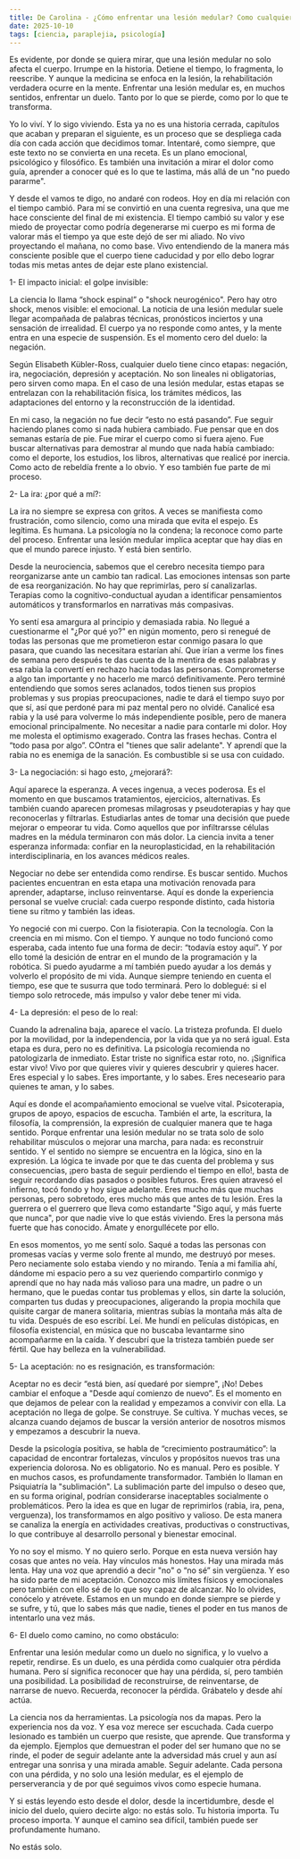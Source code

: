 ```yaml
---
title: De Carolina - ¿Cómo enfrentar una lesión medular? Como cualquier duelo
date: 2025-10-10
tags: [ciencia, paraplejia, psicología]
---
```

Es evidente, por donde se quiera mirar, que una lesión medular no solo afecta el cuerpo. Irrumpe en la historia. Detiene el tiempo, lo fragmenta, lo reescribe. Y aunque la medicina se enfoca en la lesión, la rehabilitación verdadera ocurre en la mente. Enfrentar una lesión medular es, en muchos sentidos, enfrentar un duelo. Tanto por lo que se pierde, como por lo que te transforma.

Yo lo viví. Y lo sigo viviendo. Esta ya no es una historia cerrada, capítulos que acaban y preparan el siguiente, es un proceso que se despliega cada día con cada acción que decidimos tomar. Intentaré, como siempre, que este texto no se convierta en una receta. Es un plano emocional, psicológico y filosófico. Es también una invitación a mirar el dolor como guía, aprender a conocer qué es lo que te lastima, más allá de un "no puedo pararme".

Y desde el vamos te digo, no andaré con rodeos. Hoy en día mi relación con el tiempo cambió. Para mí se convirtió en una cuenta regresiva, una que me hace consciente del final de mi existencia. El tiempo cambió su valor y ese miedo de proyectar como podría degenerarse mi cuerpo es mi forma de valorar más el tiempo ya que este dejó de ser mi aliado. No vivo proyectando el mañana, no como base. Vivo entendiendo de la manera más consciente posible que el cuerpo tiene caducidad y por ello debo lograr todas mis metas antes de dejar este plano existencial.

1- El impacto inicial: el golpe invisible:

La ciencia lo llama “shock espinal” o "shock neurogénico". Pero hay otro shock, menos visible: el emocional. La noticia de una lesión medular suele llegar acompañada de palabras técnicas, pronósticos inciertos y una sensación de irrealidad. El cuerpo ya no responde como antes, y la mente entra en una especie de suspensión. Es el momento cero del duelo: la negación.

Según Elisabeth Kübler-Ross, cualquier duelo tiene cinco etapas: negación, ira, negociación, depresión y aceptación. No son lineales ni obligatorias, pero sirven como mapa. En el caso de una lesión medular, estas etapas se entrelazan con la rehabilitación física, los trámites médicos, las adaptaciones del entorno y la reconstrucción de la identidad.

En mi caso, la negación no fue decir “esto no está pasando”. Fue seguir haciendo planes como si nada hubiera cambiado. Fue pensar que en dos semanas estaría de pie. Fue mirar el cuerpo como si fuera ajeno. Fue buscar alternativas para demostrar al mundo que nada había cambiado: como el deporte, los estudios, los libros, alternativas que realicé por inercia. Como acto de rebeldía frente a lo obvio. Y eso también fue parte de mi proceso.

2- La ira: ¿por qué a mí?:

La ira no siempre se expresa con gritos. A veces se manifiesta como frustración, como silencio, como una mirada que evita el espejo. Es legítima. Es humana. La psicología no la condena; la reconoce como parte del proceso. Enfrentar una lesión medular implica aceptar que hay días en que el mundo parece injusto. Y está bien sentirlo.

Desde la neurociencia, sabemos que el cerebro necesita tiempo para reorganizarse ante un cambio tan radical. Las emociones intensas son parte de esa reorganización. No hay que reprimirlas, pero sí canalizarlas. Terapias como la cognitivo-conductual ayudan a identificar pensamientos automáticos y transformarlos en narrativas más compasivas.

Yo sentí esa amargura al principio y demasiada rabia. No llegué a cuestionarme el "¿Por qué yo?" en nigún momento, pero si renegué de todas las personas que me prometieron estar conmigo pasara lo que pasara, que cuando las necesitara estarían ahí. Que irían a verme los fines de semana pero después te das cuenta de la mentira de esas palabras y esa rabia la convertí en rechazo hacia todas las personas. Comprometerse a algo tan importante y no hacerlo me marcó definitivamente. Pero terminé entendiendo que somos seres aclanados, todos tienen sus propios problemas y sus propias preocupaciones, nadie te dará el tiempo suyo por que sí, así que perdoné para mi paz mental pero no olvidé. Canalicé esa rabia y la usé para volverme lo más independiente posible, pero de manera emocional principalmente. No necesitar a nadie para contarle mi dolor. Hoy me molesta el optimismo exagerado. Contra las frases hechas. Contra el “todo pasa por algo”. COntra el "tienes que salir adelante". Y aprendí que la rabia no es enemiga de la sanación. Es combustible si se usa con cuidado.

3- La negociación: si hago esto, ¿mejorará?:

Aquí aparece la esperanza. A veces ingenua, a veces poderosa. Es el momento en que buscamos tratamientos, ejercicios, alternativas. Es también cuando aparecen promesas milagrosas y pseudoterapias y hay que reconocerlas y filtrarlas. Estudiarlas antes de tomar una decisión que puede mejorar o empeorar tu vida. Como aquellos que por infiltrarsse células madres en la médula terminaron con más dolor. La ciencia invita a tener esperanza informada: confiar en la neuroplasticidad, en la rehabilitación interdisciplinaria, en los avances médicos reales.

Negociar no debe ser entendida como rendirse. Es buscar sentido. Muchos pacientes encuentran en esta etapa una motivación renovada para aprender, adaptarse, incluso reinventarse. Aquí es donde la experiencia personal se vuelve crucial: cada cuerpo responde distinto, cada historia tiene su ritmo y también las ideas.

Yo negocié con mi cuerpo. Con la fisioterapia. Con la tecnología. Con la creencia en mi mismo. Con el tiempo. Y aunque no todo funcionó como esperaba, cada intento fue una forma de decir: “todavía estoy aquí”. Y por ello tomé la desición de entrar en el mundo de la programación y la robótica. Si puedo ayudarme a mí también puedo ayudar a los demás y volverlo el propósito de mi vida. Aunque siempre teniendo en cuenta el tiempo, ese que te susurra que todo terminará. Pero lo doblegué: si el tiempo solo retrocede, más impulso y valor debe tener mi vida.

4- La depresión: el peso de lo real:

Cuando la adrenalina baja, aparece el vacío. La tristeza profunda. El duelo por la movilidad, por la independencia, por la vida que ya no será igual. Esta etapa es dura, pero no es definitiva. La psicología recomienda no patologizarla de inmediato. Estar triste no significa estar roto, no. ¡Significa estar vivo! Vivo por que quieres vivir y quieres descubrir y quieres hacer. Eres especial y lo sabes. Eres importante, y lo sabes. Eres neceseario para quienes te aman, y lo sabes.

Aquí es donde el acompañamiento emocional se vuelve vital. Psicoterapia, grupos de apoyo, espacios de escucha. También el arte, la escritura, la filosofía, la comprensión, la expresión de cualquier manera que te haga sentido. Porque enfrentar una lesión medular no se trata solo de solo rehabilitar músculos o mejorar una marcha, para nada: es reconstruir sentido. Y el sentido no siempre se encuentra en la lógica, sino en la expresión. La lógica te invade por que te das cuenta del problema y sus consecuencias, ¡pero basta de seguir perdiendo el tiempo en ello!, basta de seguir recordando días pasados o posibles futuros. Eres quien atravesó el infierno, tocó fondo y hoy sigue adelante. Eres mucho más que muchas personas, pero sobretodo, eres mucho más que antes de tu lesión. Eres la guerrera o el guerrero que lleva como estandarte "Sigo aquí, y más fuerte que nunca", por que nadie vive lo que estás viviendo. Eres la persona más fuerte que has conocido. Ámate y enorgullécete por ello.

En esos momentos, yo me sentí solo. Saqué a todas las personas con promesas vacías y verme solo frente al mundo, me destruyó por meses. Pero neciamente solo estaba viendo y no mirando. Tenía a mi familia ahí, dándome mi espacio pero a su vez queriendo compartirlo conmigo y aprendí que no hay nada más valioso para una madre, un padre o un hermano, que le puedas contar tus problemas y ellos, sin darte la solución, comparten tus dudas y preocupaciones, aligerando la propia mochila que quisite cargar de manera solitaria, mientras subías la montaña más alta de tu vida. Después de eso escribí. Leí. Me hundí en películas distópicas, en filosofía existencial, en música que no buscaba levantarme sino acompañarme en la caída. Y descubrí que la tristeza también puede ser fértil. Que hay belleza en la vulnerabilidad.

5- La aceptación: no es resignación, es transformación:

Aceptar no es decir “está bien, así quedaré por siempre", ¡No! Debes cambiar el enfoque a "Desde aquí comienzo de nuevo”. Es el momento en que dejamos de pelear con la realidad y empezamos a convivir con ella. La aceptación no llega de golpe. Se construye. Se cultiva. Y muchas veces, se alcanza cuando dejamos de buscar la versión anterior de nosotros mismos y empezamos a descubrir la nueva.

Desde la psicología positiva, se habla de “crecimiento postraumático”: la capacidad de encontrar fortalezas, vínculos y propósitos nuevos tras una experiencia dolorosa. No es obligatorio. No es manual. Pero es posible. Y en muchos casos, es profundamente transformador. También lo llaman en Psiquiatría la "sublimación". La sublimación parte del impulso o deseo que, en su forma original, podrían considerarse inaceptables socialmente o problemáticos. Pero la idea es que en lugar de reprimirlos (rabia, ira, pena, verguenza), los transformamos en algo positivo y valioso. De esta manera se canaliza la energía en actividades creativas, productivas o constructivas, lo que contribuye al desarrollo personal y bienestar emocinal.

Yo no soy el mismo. Y no quiero serlo. Porque en esta nueva versión hay cosas que antes no veía. Hay vínculos más honestos. Hay una mirada más lenta. Hay una voz que aprendió a decir "no" o “no sé” sin vergüenza. Y eso ha sido parte de mi aceptación. Conozco mis límites físicos y emocionales pero también con ello sé de lo que soy capaz de alcanzar. No lo olvides, conócelo y atrévete. Estamos en un mundo en donde siempre se pierde y se sufre, y tú, que lo sabes más que nadie, tienes el poder en tus manos de intentarlo una vez más.

6- El duelo como camino, no como obstáculo:

Enfrentar una lesión medular como un duelo no significa, y lo vuelvo a repetir, rendirse. Es un duelo, es una pérdida como cualquier otra pérdida humana. Pero sí significa reconocer que hay una pérdida, sí, pero también una posibilidad. La posibilidad de reconstruirse, de reinventarse, de narrarse de nuevo. Recuerda, reconocer la pérdida. Grábatelo y desde ahí actúa.

La ciencia nos da herramientas. La psicología nos da mapas. Pero la experiencia nos da voz. Y esa voz merece ser escuchada. Cada cuerpo lesionado es también un cuerpo que resiste, que aprende. Que transforma y da ejemplo. Ejemplos que demuestran el poder del ser humano que no se rinde, el poder de seguir adelante ante la adversidad más cruel y aun así entregar una sonrisa y una mirada amable. Seguir adelante. Cada persona con una pérdida, y no solo una lesión medular, es el ejemplo de perserverancia y de por qué seguimos vivos como especie humana.

Y si estás leyendo esto desde el dolor, desde la incertidumbre, desde el inicio del duelo, quiero decirte algo: no estás solo. Tu historia importa. Tu proceso importa. Y aunque el camino sea difícil, también puede ser profundamente humano. 

No estás solo.
